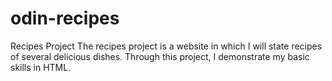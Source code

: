 # odin-recipes
Recipes Project
The recipes project is a website in which I will state recipes of several delicious dishes. Through this project, I demonstrate my basic skills in HTML. 
